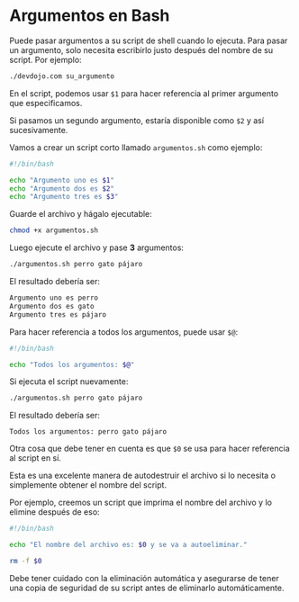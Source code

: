 # Argumentos en Bash

Puede pasar argumentos a su script de shell cuando lo ejecuta. Para pasar un argumento, solo necesita escribirlo justo después del nombre de su script. Por ejemplo:

```bash
./devdojo.com su_argumento
```

En el script, podemos usar `$1` para hacer referencia al primer argumento que especificamos.

Si pasamos un segundo argumento, estaría disponible como `$2` y así sucesivamente.

Vamos a crear un script corto llamado `argumentos.sh` como ejemplo:

```bash
#!/bin/bash

echo "Argumento uno es $1"
echo "Argumento dos es $2"
echo "Argumento tres es $3"
```

Guarde el archivo y hágalo ejecutable:

```bash
chmod +x argumentos.sh
```

Luego ejecute el archivo y pase **3** argumentos:

```bash
./argumentos.sh perro gato pájaro
```

El resultado debería ser:

```bash
Argumento uno es perro
Argumento dos es gato
Argumento tres es pájaro
```

Para hacer referencia a todos los argumentos, puede usar `$@`:

```bash
#!/bin/bash

echo "Todos los argumentos: $@"
```

Si ejecuta el script nuevamente:

```bash
./argumentos.sh perro gato pájaro
```

El resultado debería ser:

```
Todos los argumentos: perro gato pájaro
```

Otra cosa que debe tener en cuenta es que `$0` se usa para hacer referencia al script en sí.

Esta es una excelente manera de autodestruir el archivo si lo necesita o simplemente obtener el nombre del script.

Por ejemplo, creemos un script que imprima el nombre del archivo y lo elimine después de eso:

```bash
#!/bin/bash

echo "El nombre del archivo es: $0 y se va a autoeliminar."

rm -f $0
```

Debe tener cuidado con la eliminación automática y asegurarse de tener una copia de seguridad de su script antes de eliminarlo automáticamente.

